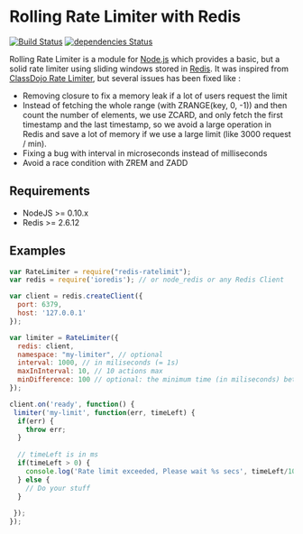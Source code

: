 # Rolling Rate Limiter with Redis

[![Build Status](https://api.travis-ci.org/Aurlin/redis-rolling-rate-limiter.svg?branch=master)](http://travis-ci.org/Aurlin/redis-rolling-rate-limiter) [![dependencies Status](https://david-dm.org/Aurlin/redis-rolling-rate-limiter/status.svg)](https://david-dm.org/Aurlin/redis-rolling-rate-limiter)

Rolling Rate Limiter is a module for [Node.js](http://nodejs.org) which provides a basic, but a solid rate limiter using sliding windows stored in [Redis](http://http://redis.io/). It was inspired from [ClassDojo Rate Limiter](https://github.com/classdojo/rolling-rate-limiter), but several issues has been fixed like :
- Removing closure to fix a memory leak if a lot of users request the limit
- Instead of fetching the whole range (with ZRANGE(key, 0, -1)) and then count the number of elements, we use ZCARD, and only fetch the first timestamp and the last timestamp, so we avoid a large operation in Redis and save a lot of memory if we use a large limit (like 3000 request / min).
- Fixing a bug with interval in microseconds instead of milliseconds
- Avoid a race condition with ZREM and ZADD

## Requirements

- NodeJS >= 0.10.x
- Redis >= 2.6.12

## Examples

```js
var RateLimiter = require("redis-ratelimit");
var redis = require('ioredis'); // or node_redis or any Redis Client

var client = redis.createClient({
  port: 6379,
  host: '127.0.0.1'
});

var limiter = RateLimiter({
  redis: client, 
  namespace: "my-limiter", // optional
  interval: 1000, // in miliseconds (= 1s)
  maxInInterval: 10, // 10 actions max
  minDifference: 100 // optional: the minimum time (in miliseconds) between any two actions
});

client.on('ready', function() {
 limiter('my-limit', function(err, timeLeft) {
  if(err) {
    throw err;
  }
  
  // timeLeft is in ms
  if(timeLeft > 0) {
    console.log('Rate limit exceeded, Please wait %s secs', timeLeft/1000);
  } else {
    // Do your stuff
  }
  
 });
});


```
